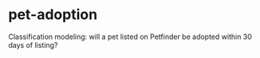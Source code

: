 # pet-adoption
Classification modeling: will a pet listed on Petfinder be adopted within 30 days of listing?
